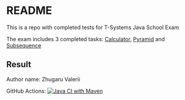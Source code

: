 # README

This is a repo with completed tests for T-Systems Java School Exam

The exam includes 3 completed tasks: [Calculator](https://bitbucket.org/tschool/javaschoolexam/src/c927776a5e85cc519c85b581463138374f1b4fc3/tasks/Calculator.md), [Pyramid](https://bitbucket.org/tschool/javaschoolexam/src/c927776a5e85cc519c85b581463138374f1b4fc3/tasks/Pyramid.md) and [Subsequence](https://bitbucket.org/tschool/javaschoolexam/src/c927776a5e85cc519c85b581463138374f1b4fc3/tasks/Subsequence.md)


## Result

Author name: Zhugaru Valerii

GitHub Actions: [![Java CI with Maven](https://github.com/trussssssmidadi/T-SystemsJavaSchoolExam/actions/workflows/maven.yml/badge.svg?branch=master)](https://github.com/trussssssmidadi/T-SystemsJavaSchoolExam/actions/workflows/maven.yml)
